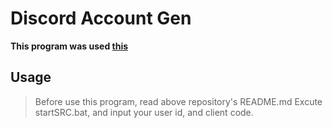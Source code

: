 # Discord Account Gen
**This program was used <a href="https://github.com/QPZM6974/discord-token-generator-login-server">this</a>**

## Usage
> Before use this program, read above repository's README.md
Excute startSRC.bat, and input your user id, and client code.